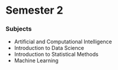 # Semester 2

### Subjects

- Artificial and Computational Intelligence
- Introduction to Data Science
- Introduction to Statistical Methods
- Machine Learning
